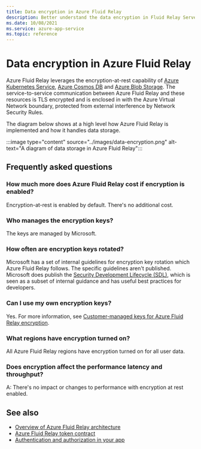 ```yaml
---
title: Data encryption in Azure Fluid Relay
description: Better understand the data encryption in Fluid Relay Server
ms.date: 10/08/2021
ms.service: azure-app-service
ms.topic: reference
---
```


# Data encryption in Azure Fluid Relay

Azure Fluid Relay leverages the encryption-at-rest capability of [Azure Kubernetes Service](/azure/aks/enable-host-encryption), [Azure Cosmos DB](/azure/cosmos-db/database-encryption-at-rest) and [Azure Blob Storage](../../storage/common/storage-service-encryption.md). The service-to-service communication between Azure Fluid Relay and these resources is TLS encrypted and is enclosed in with the Azure Virtual Network boundary, protected from external interference by Network Security Rules.

The diagram below shows at a high level how Azure Fluid Relay is implemented and how it handles data storage.

:::image type="content" source="../images/data-encryption.png" alt-text="A diagram of data storage in Azure Fluid Relay":::

## Frequently asked questions

### How much more does Azure Fluid Relay cost if encryption is enabled?

Encryption-at-rest is enabled by default. There's no additional cost.

### Who manages the encryption keys?

The keys are managed by Microsoft.

### How often are encryption keys rotated?

Microsoft has a set of internal guidelines for encryption key rotation which Azure Fluid Relay follows. The specific guidelines aren't published. Microsoft does publish the [Security Development Lifecycle (SDL)](https://www.microsoft.com/sdl/default.aspx), which is seen as a subset of internal guidance and has useful best practices for developers.

### Can I use my own encryption keys?

Yes. For more information, see [Customer-managed keys for Azure Fluid Relay encryption](../concepts/customer-managed-keys.md).

### What regions have encryption turned on?

All Azure Fluid Relay regions have encryption turned on for all user data.

### Does encryption affect the performance latency and throughput?

A: There's no impact or changes to performance with encryption at rest enabled.

## See also

- [Overview of Azure Fluid Relay architecture](architecture.md)
- [Azure Fluid Relay token contract](../how-tos/fluid-json-web-token.md)
- [Authentication and authorization in your app](authentication-authorization.md)
